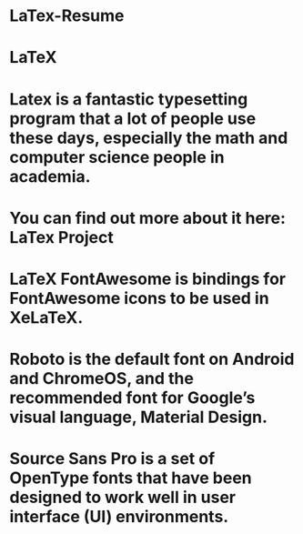 # LaTex-Resume

# LaTeX
# Latex is a fantastic typesetting program that a lot of people use these days, especially the math and computer science people in academia.

# You can find out more about it here: LaTex Project

# LaTeX FontAwesome is bindings for FontAwesome icons to be used in XeLaTeX.

# Roboto is the default font on Android and ChromeOS, and the recommended font for Google’s visual language, Material Design.

# Source Sans Pro is a set of OpenType fonts that have been designed to work well in user interface (UI) environments.

